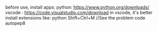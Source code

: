 before use, install apps:
python: https://www.python.org/downloads/
vscode : https://code.visualstudio.com/download
in vscode, it's better install extensions like:
python
Shift+Ctrl+M  //See the problem code
autopep8
